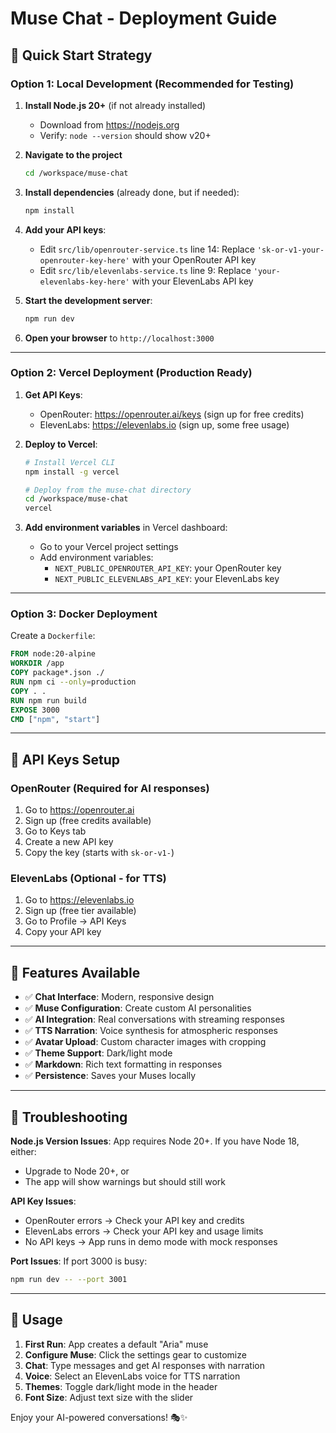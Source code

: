 # Muse Chat - Deployment Guide

## 🚀 Quick Start Strategy

### Option 1: Local Development (Recommended for Testing)

1. **Install Node.js 20+** (if not already installed)
   - Download from https://nodejs.org
   - Verify: `node --version` should show v20+

2. **Navigate to the project**
   ```bash
   cd /workspace/muse-chat
   ```

3. **Install dependencies** (already done, but if needed):
   ```bash
   npm install
   ```

4. **Add your API keys**:
   - Edit `src/lib/openrouter-service.ts` line 14: Replace `'sk-or-v1-your-openrouter-key-here'` with your OpenRouter API key
   - Edit `src/lib/elevenlabs-service.ts` line 9: Replace `'your-elevenlabs-key-here'` with your ElevenLabs API key

5. **Start the development server**:
   ```bash
   npm run dev
   ```

6. **Open your browser** to `http://localhost:3000`

---

### Option 2: Vercel Deployment (Production Ready)

1. **Get API Keys**:
   - OpenRouter: https://openrouter.ai/keys (sign up for free credits)
   - ElevenLabs: https://elevenlabs.io (sign up, some free usage)

2. **Deploy to Vercel**:
   ```bash
   # Install Vercel CLI
   npm install -g vercel
   
   # Deploy from the muse-chat directory
   cd /workspace/muse-chat
   vercel
   ```

3. **Add environment variables** in Vercel dashboard:
   - Go to your Vercel project settings
   - Add environment variables:
     - `NEXT_PUBLIC_OPENROUTER_API_KEY`: your OpenRouter key
     - `NEXT_PUBLIC_ELEVENLABS_API_KEY`: your ElevenLabs key

---

### Option 3: Docker Deployment

Create a `Dockerfile`:
```dockerfile
FROM node:20-alpine
WORKDIR /app
COPY package*.json ./
RUN npm ci --only=production
COPY . .
RUN npm run build
EXPOSE 3000
CMD ["npm", "start"]
```

---

## 🔑 API Keys Setup

### OpenRouter (Required for AI responses)
1. Go to https://openrouter.ai
2. Sign up (free credits available)
3. Go to Keys tab
4. Create a new API key
5. Copy the key (starts with `sk-or-v1-`)

### ElevenLabs (Optional - for TTS)
1. Go to https://elevenlabs.io
2. Sign up (free tier available)
3. Go to Profile → API Keys
4. Copy your API key

---

## 🎯 Features Available

- ✅ **Chat Interface**: Modern, responsive design
- ✅ **Muse Configuration**: Create custom AI personalities
- ✅ **AI Integration**: Real conversations with streaming responses
- ✅ **TTS Narration**: Voice synthesis for atmospheric responses
- ✅ **Avatar Upload**: Custom character images with cropping
- ✅ **Theme Support**: Dark/light mode
- ✅ **Markdown**: Rich text formatting in responses
- ✅ **Persistence**: Saves your Muses locally

---

## 🔧 Troubleshooting

**Node.js Version Issues**: App requires Node 20+. If you have Node 18, either:
- Upgrade to Node 20+, or
- The app will show warnings but should still work

**API Key Issues**:
- OpenRouter errors → Check your API key and credits
- ElevenLabs errors → Check your API key and usage limits
- No API keys → App runs in demo mode with mock responses

**Port Issues**: If port 3000 is busy:
```bash
npm run dev -- --port 3001
```

---

## 📱 Usage

1. **First Run**: App creates a default "Aria" muse
2. **Configure Muse**: Click the settings gear to customize
3. **Chat**: Type messages and get AI responses with narration
4. **Voice**: Select an ElevenLabs voice for TTS narration
5. **Themes**: Toggle dark/light mode in the header
6. **Font Size**: Adjust text size with the slider

Enjoy your AI-powered conversations! 🎭✨